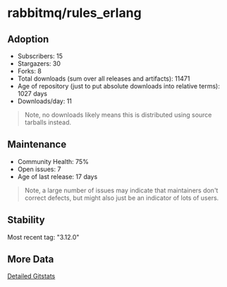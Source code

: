 # rabbitmq/rules_erlang

## Adoption

- Subscribers: 15
- Stargazers: 30
- Forks: 8
- Total downloads (sum over all releases and artifacts): 11471
- Age of repository (just to put absolute downloads into relative terms): 1027 days
- Downloads/day: 11

> Note, no downloads likely means this is distributed using source tarballs instead.

## Maintenance

- Community Health: 75%
- Open issues: 7
- Age of last release: 17 days

> Note, a large number of issues may indicate that maintainers don't correct defects, but might also
> just be an indicator of lots of users.

## Stability

Most recent tag: "3.12.0"

## More Data

[Detailed Gitstats](/bazel-catalog/gitstats/rabbitmq/rules_erlang)

